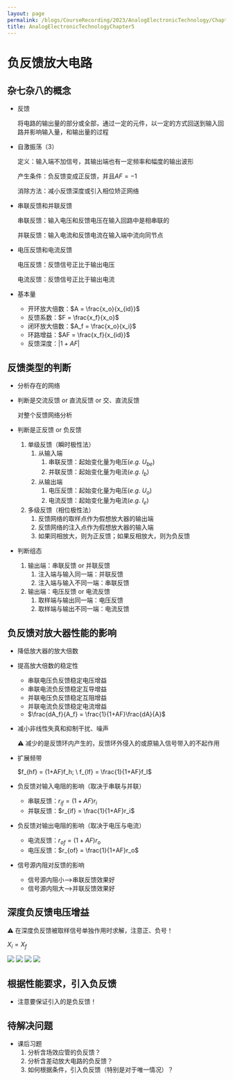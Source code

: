 ```yaml
---
layout: page
permalink: /blogs/CourseRecording/2023/AnalogElectronicTechnology/Chapter5/index.html
title: AnalogElectronicTechnologyChapter5
---
```


# 负反馈放大电路

## 杂七杂八的概念

- 反馈
    
    将电路的输出量的部分或全部，通过一定的元件，以一定的方式回送到输入回路并影响输入量，和输出量的过程
    
- 自激振荡（3）
    
    定义：输入端不加信号，其输出端也有一定频率和幅度的输出波形
    
    产生条件：负反馈变成正反馈，并且$AF = -1$
    
    消除方法：减小反馈深度或引入相位矫正网络
    
- 串联反馈和并联反馈
    
    串联反馈：输入电压和反馈电压在输入回路中是相串联的
    
    并联反馈：输入电流和反馈电流在输入端中流向同节点
    
- 电压反馈和电流反馈
    
    电压反馈：反馈信号正比于输出电压
    
    电流反馈：反馈信号正比于输出电流
    
- 基本量
    - 开环放大倍数：$A = \frac{x_o}{x_{id}}$
    - 反馈系数：$F = \frac{x_f}{x_o}$
    - 闭环放大倍数：$A_f = \frac{x_o}{x_i}$
    - 环路增益：$AF = \frac{x_f}{x_{id}}$
    - 反馈深度：$|1 + AF|$

## 反馈类型的判断

- 分析存在的网络
- 判断是交流反馈 or 直流反馈 or 交、直流反馈
    
    对整个反馈网络分析
    
- 判断是正反馈 or 负反馈
    1. 单级反馈（瞬时极性法）
        1. 从输入端
            1. 串联反馈：起始变化量为电压$(e.g.\ U_{be})$
            2. 并联反馈：起始变化量为电流$(e.g.\ I_b)$
        2. 从输出端
            1. 电压反馈：起始变化量为电压$(e.g.\ U_o)$
            2. 电流反馈：起始变化量为电流$(e.g.\ I_e )$
    2. 多级反馈（相位极性法）
        1. 反馈网络的取样点作为假想放大器的输出端
        2. 反馈网络的注入点作为假想放大器的输入端
        3. 如果同相放大，则为正反馈；如果反相放大，则为负反馈
- 判断组态
    1. 输出端：串联反馈 or 并联反馈
        1. 注入端与输入同一端：并联反馈
        2. 注入端与输入不同一端：串联反馈
    2. 输出端：电压反馈 or 电流反馈
        1. 取样端与输出同一端：电压反馈
        2. 取样端与输出不同一端：电流反馈

## 负反馈对放大器性能的影响

- 降低放大器的放大倍数
- 提高放大倍数的稳定性
    - 串联电压负反馈稳定电压增益
    - 串联电流负反馈稳定互导增益
    - 并联电压负反馈稳定互阻增益
    - 并联电流负反馈稳定电流增益
    - $\frac{dA_f}{A_f} = \frac{1}{1+AF}\frac{dA}{A}$
- 减小非线性失真和抑制干扰、噪声
    
    <aside>
    ⚠️ 减少的是反馈环内产生的，反馈环外侵入的或原输入信号带入的不起作用
    
    </aside>
    
- 扩展频带
    
    $f_{hf} = (1+AF)f_h; \ f_{lf} = \frac{1}{1+AF}f_l$
    
- 负反馈对输入电阻的影响（取决于串联与并联）
    - 串联反馈：$r_{if} = (1+AF)r_i$
    - 并联反馈：$r_{if} = \frac{1}{1+AF}r_i$
- 负反馈对输出电阻的影响（取决于电压与电流）
    - 电流反馈：$r_{of} = (1+AF)r_o$
    - 电压反馈：$r_{of} = \frac{1}{1+AF}r_o$
- 信号源内阻对反馈的影响
    - 信号源内阻小——>串联反馈效果好
    - 信号源内阻大——>并联反馈效果好

## 深度负反馈电压增益

<aside>
⚠️ 在深度负反馈被取样信号单独作用时求解，注意正、负号！

</aside>

$X_i = X_f$

<img src="https://CRYoushiwo.github.io/images/blogs/CoursesRecording/AnalogElectronicTechnology/Chapter5/Untitled.png" class="blog-image" >

<img src="https://CRYoushiwo.github.io/images/blogs/CoursesRecording/AnalogElectronicTechnology/Chapter5/Untitled%201.png" class="blog-image" >

<img src="https://CRYoushiwo.github.io/images/blogs/CoursesRecording/AnalogElectronicTechnology/Chapter5/Untitled%202.png" class="blog-image" >

<img src="https://CRYoushiwo.github.io/images/blogs/CoursesRecording/AnalogElectronicTechnology/Chapter5/Untitled203.png" class="blog-image" >

## 根据性能要求，引入负反馈

- 注意要保证引入的是负反馈！

## 待解决问题

- 课后习题
    1. 分析含场效应管的负反馈？
    2. 分析含差动放大电路的负反馈？
    3. 如何根据条件，引入负反馈（特别是对于唯一情况）？